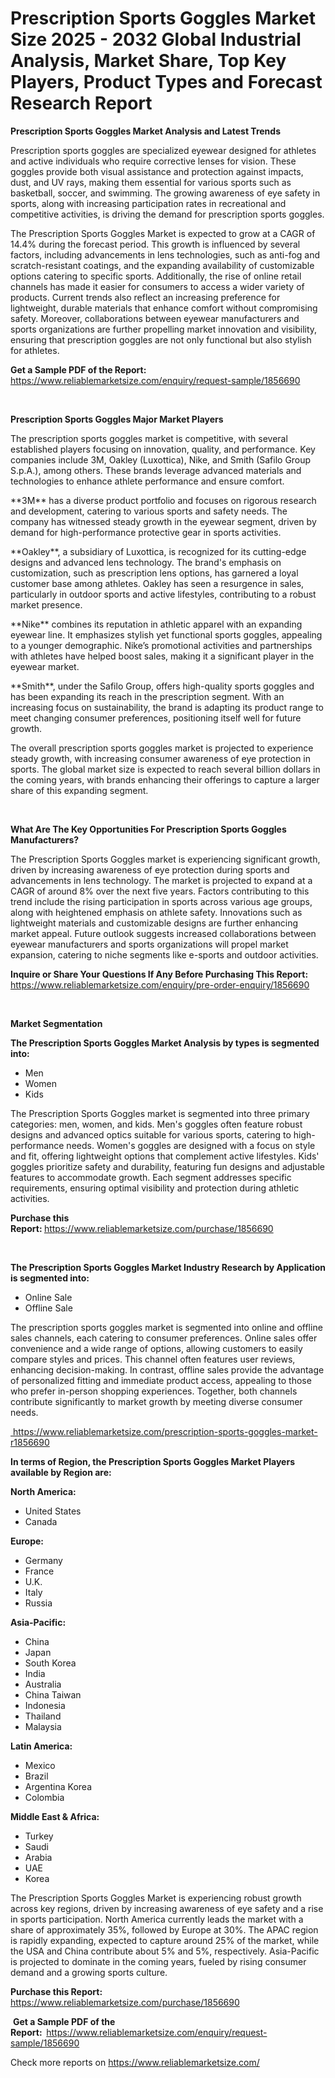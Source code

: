 <p><h1>Prescription Sports Goggles Market Size 2025 - 2032 Global Industrial Analysis, Market Share, Top Key Players, Product Types and Forecast Research Report</h1></p><p><strong>Prescription Sports Goggles Market Analysis and Latest Trends</strong></p>
<p><p>Prescription sports goggles are specialized eyewear designed for athletes and active individuals who require corrective lenses for vision. These goggles provide both visual assistance and protection against impacts, dust, and UV rays, making them essential for various sports such as basketball, soccer, and swimming. The growing awareness of eye safety in sports, along with increasing participation rates in recreational and competitive activities, is driving the demand for prescription sports goggles.</p><p>The Prescription Sports Goggles Market is expected to grow at a CAGR of 14.4% during the forecast period. This growth is influenced by several factors, including advancements in lens technologies, such as anti-fog and scratch-resistant coatings, and the expanding availability of customizable options catering to specific sports. Additionally, the rise of online retail channels has made it easier for consumers to access a wider variety of products. Current trends also reflect an increasing preference for lightweight, durable materials that enhance comfort without compromising safety. Moreover, collaborations between eyewear manufacturers and sports organizations are further propelling market innovation and visibility, ensuring that prescription goggles are not only functional but also stylish for athletes.</p></p>
<p><strong>Get a Sample PDF of the Report:&nbsp;</strong> <a href="https://www.reliablemarketsize.com/enquiry/request-sample/1856690?utm_campaign=3126&utm_medium=2&utm_source=Github&utm_content=ia&utm_term=04042025&utm_id=prescription-sports-goggles">https://www.reliablemarketsize.com/enquiry/request-sample/1856690</a></p>
<p>&nbsp;</p>
<p><strong>Prescription Sports Goggles Major Market Players</strong></p>
<p><p>The prescription sports goggles market is competitive, with several established players focusing on innovation, quality, and performance. Key companies include 3M, Oakley (Luxottica), Nike, and Smith (Safilo Group S.p.A.), among others. These brands leverage advanced materials and technologies to enhance athlete performance and ensure comfort.</p><p>**3M** has a diverse product portfolio and focuses on rigorous research and development, catering to various sports and safety needs. The company has witnessed steady growth in the eyewear segment, driven by demand for high-performance protective gear in sports activities.</p><p>**Oakley**, a subsidiary of Luxottica, is recognized for its cutting-edge designs and advanced lens technology. The brand's emphasis on customization, such as prescription lens options, has garnered a loyal customer base among athletes. Oakley has seen a resurgence in sales, particularly in outdoor sports and active lifestyles, contributing to a robust market presence.</p><p>**Nike** combines its reputation in athletic apparel with an expanding eyewear line. It emphasizes stylish yet functional sports goggles, appealing to a younger demographic. Nike’s promotional activities and partnerships with athletes have helped boost sales, making it a significant player in the eyewear market.</p><p>**Smith**, under the Safilo Group, offers high-quality sports goggles and has been expanding its reach in the prescription segment. With an increasing focus on sustainability, the brand is adapting its product range to meet changing consumer preferences, positioning itself well for future growth.</p><p>The overall prescription sports goggles market is projected to experience steady growth, with increasing consumer awareness of eye protection in sports. The global market size is expected to reach several billion dollars in the coming years, with brands enhancing their offerings to capture a larger share of this expanding segment.</p></p>
<p>&nbsp;</p>
<p><strong>What Are The Key Opportunities For Prescription Sports Goggles Manufacturers?</strong></p>
<p><p>The Prescription Sports Goggles market is experiencing significant growth, driven by increasing awareness of eye protection during sports and advancements in lens technology. The market is projected to expand at a CAGR of around 8% over the next five years. Factors contributing to this trend include the rising participation in sports across various age groups, along with heightened emphasis on athlete safety. Innovations such as lightweight materials and customizable designs are further enhancing market appeal. Future outlook suggests increased collaborations between eyewear manufacturers and sports organizations will propel market expansion, catering to niche segments like e-sports and outdoor activities.</p></p>
<p><strong>Inquire or Share Your Questions If Any Before Purchasing This Report:</strong> <a href="https://www.reliablemarketsize.com/enquiry/pre-order-enquiry/1856690?utm_campaign=3126&utm_medium=2&utm_source=Github&utm_content=ia&utm_term=04042025&utm_id=prescription-sports-goggles">https://www.reliablemarketsize.com/enquiry/pre-order-enquiry/1856690</a></p>
<p>&nbsp;</p>
<p><strong>Market Segmentation</strong></p>
<p><strong>The Prescription Sports Goggles Market Analysis by types is segmented into:</strong></p>
<p><ul><li>Men</li><li>Women</li><li>Kids</li></ul></p>
<p><p>The Prescription Sports Goggles market is segmented into three primary categories: men, women, and kids. Men's goggles often feature robust designs and advanced optics suitable for various sports, catering to high-performance needs. Women's goggles are designed with a focus on style and fit, offering lightweight options that complement active lifestyles. Kids' goggles prioritize safety and durability, featuring fun designs and adjustable features to accommodate growth. Each segment addresses specific requirements, ensuring optimal visibility and protection during athletic activities.</p></p>
<p><strong>Purchase this Report:&nbsp;</strong><a href="https://www.reliablemarketsize.com/purchase/1856690?utm_campaign=3126&utm_medium=2&utm_source=Github&utm_content=ia&utm_term=04042025&utm_id=prescription-sports-goggles">https://www.reliablemarketsize.com/purchase/1856690</a></p>
<p>&nbsp;</p>
<p><strong>The Prescription Sports Goggles Market Industry Research by Application is segmented into:</strong></p>
<p><ul><li>Online Sale</li><li>Offline Sale</li></ul></p>
<p><p>The prescription sports goggles market is segmented into online and offline sales channels, each catering to consumer preferences. Online sales offer convenience and a wide range of options, allowing customers to easily compare styles and prices. This channel often features user reviews, enhancing decision-making. In contrast, offline sales provide the advantage of personalized fitting and immediate product access, appealing to those who prefer in-person shopping experiences. Together, both channels contribute significantly to market growth by meeting diverse consumer needs.</p></p>
<p><a href="https://www.reliablemarketsize.com/prescription-sports-goggles-market-r1856690?utm_campaign=3126&utm_medium=2&utm_source=Github&utm_content=ia&utm_term=04042025&utm_id=prescription-sports-goggles">&nbsp;https://www.reliablemarketsize.com/prescription-sports-goggles-market-r1856690</a></p>
<p><strong>In terms of Region, the Prescription Sports Goggles Market Players available by Region are:</strong></p>
<p>
    <p> <strong> North America: </strong>
        <ul>
            <li>United States</li>
            <li>Canada</li>
        </ul>
        </p> 
    <p> <strong> Europe: </strong>
        <ul>
            <li>Germany</li>
            <li>France</li>
            <li>U.K.</li>
            <li>Italy</li>
            <li>Russia</li>
        </ul>
        </p> 
    <p> <strong> Asia-Pacific: </strong>
        <ul>
            <li>China</li>
            <li>Japan</li>
            <li>South Korea</li>
            <li>India</li>
            <li>Australia</li>
            <li>China Taiwan</li>
            <li>Indonesia</li>
            <li>Thailand</li>
            <li>Malaysia</li>
        </ul>
        </p> 
    <p> <strong> Latin America: </strong>
        <ul>
            <li>Mexico</li>
            <li>Brazil</li>
            <li>Argentina Korea</li>
            <li>Colombia</li>
        </ul>
        </p> 
    <p> <strong> Middle East & Africa: </strong>
        <ul>
            <li>Turkey</li>
            <li>Saudi</li>
            <li>Arabia</li>
            <li>UAE</li>
            <li>Korea</li>
        </ul>
    </p>
    </p>
<p><p>The Prescription Sports Goggles Market is experiencing robust growth across key regions, driven by increasing awareness of eye safety and a rise in sports participation. North America currently leads the market with a share of approximately 35%, followed by Europe at 30%. The APAC region is rapidly expanding, expected to capture around 25% of the market, while the USA and China contribute about 5% and 5%, respectively. Asia-Pacific is projected to dominate in the coming years, fueled by rising consumer demand and a growing sports culture.</p></p>
<p><strong>Purchase this Report: </strong><a href="https://www.reliablemarketsize.com/purchase/1856690?utm_campaign=3126&utm_medium=2&utm_source=Github&utm_content=ia&utm_term=04042025&utm_id=prescription-sports-goggles">https://www.reliablemarketsize.com/purchase/1856690</a></p>
<p>&nbsp;<strong>Get a Sample PDF of the Report:&nbsp;&nbsp;</strong><a href="https://www.reliablemarketsize.com/enquiry/request-sample/1856690?utm_campaign=3126&utm_medium=2&utm_source=Github&utm_content=ia&utm_term=04042025&utm_id=prescription-sports-goggles">https://www.reliablemarketsize.com/enquiry/request-sample/1856690</a></p>
<p><strong></strong></p>
<p>Check more reports on <a href="https://www.reliablemarketsize.com/?utm_campaign=3126&utm_medium=2&utm_source=Github&utm_content=ia&utm_term=04042025&utm_id=prescription-sports-goggles">https://www.reliablemarketsize.com/</a></p>